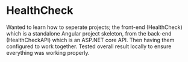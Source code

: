 # HealthCheck

Wanted to learn how to seperate projects; the front-end (HealthCheck) which is a standalone Angular project skeleton, from the back-end (HealthCheckAPI) which is an ASP.NET core API. Then having them configured to work together. Tested overall result locally to ensure everything was working properly.
